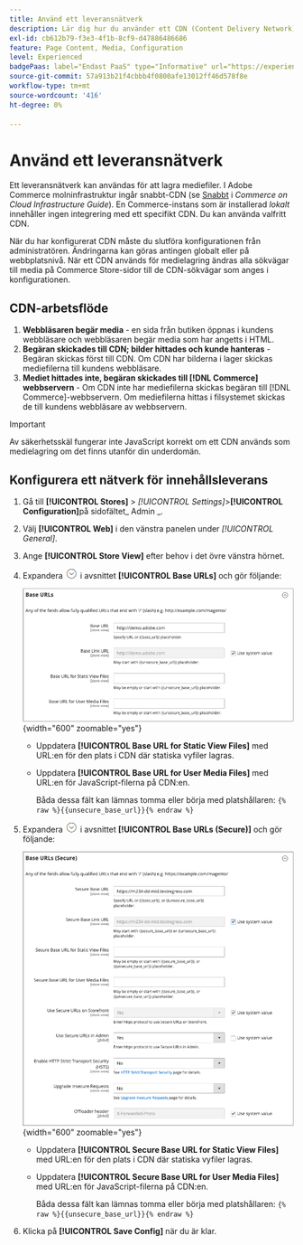 ```yaml
---
title: Använd ett leveransnätverk
description: Lär dig hur du använder ett CDN (Content Delivery Network) för att lagra mediefiler.
exl-id: cb612b79-f3e3-4f1b-8cf9-d47886486686
feature: Page Content, Media, Configuration
level: Experienced
badgePaas: label="Endast PaaS" type="Informative" url="https://experienceleague.adobe.com/sv/docs/commerce/user-guides/product-solutions" tooltip="Gäller endast Adobe Commerce i molnprojekt (Adobe-hanterad PaaS-infrastruktur) och lokala projekt."
source-git-commit: 57a913b21f4cbbb4f0800afe13012ff46d578f8e
workflow-type: tm+mt
source-wordcount: '416'
ht-degree: 0%

---
```


# Använd ett leveransnätverk

Ett leveransnätverk kan användas för att lagra mediefiler. I Adobe Commerce molninfrastruktur ingår snabbt-CDN (se [Snabbt](https://experienceleague.adobe.com/docs/commerce-cloud-service/user-guide/cdn/fastly.html?lang=sv-SE) i _Commerce on Cloud Infrastructure Guide_). En Commerce-instans som är installerad _lokalt_ innehåller ingen integrering med ett specifikt CDN. Du kan använda valfritt CDN.

När du har konfigurerat CDN måste du slutföra konfigurationen från administratören. Ändringarna kan göras antingen globalt eller på webbplatsnivå. När ett CDN används för medielagring ändras alla sökvägar till media på Commerce Store-sidor till de CDN-sökvägar som anges i konfigurationen.

## CDN-arbetsflöde

1. **Webbläsaren begär media** - en sida från butiken öppnas i kundens webbläsare och webbläsaren begär media som har angetts i HTML.
1. **Begäran skickades till CDN; bilder hittades och kunde hanteras** - Begäran skickas först till CDN. Om CDN har bilderna i lager skickas mediefilerna till kundens webbläsare.
1. **Mediet hittades inte, begäran skickades till [!DNL Commerce] webbservern** - Om CDN inte har mediefilerna skickas begäran till [!DNL Commerce]-webbservern. Om mediefilerna hittas i filsystemet skickas de till kundens webbläsare av webbservern.

>[!IMPORTANT]
>
>Av säkerhetsskäl fungerar inte JavaScript korrekt om ett CDN används som medielagring om det finns utanför din underdomän.

## Konfigurera ett nätverk för innehållsleverans

1. Gå till **[!UICONTROL Stores]** > _[!UICONTROL Settings]_>**[!UICONTROL Configuration]**&#x200B;på sidofältet_ Admin _.

1. Välj **[!UICONTROL Web]** i den vänstra panelen under _[!UICONTROL General]_.

1. Ange **[!UICONTROL Store View]** efter behov i det övre vänstra hörnet.

1. Expandera ![Expansionsväljaren](../assets/icon-display-expand.png) i avsnittet **[!UICONTROL Base URLs]** och gör följande:

   ![Allmän konfiguration - webbbas-URL:er](./assets/web-base-urls.png){width="600" zoomable="yes"}

   - Uppdatera **[!UICONTROL Base URL for Static View Files]** med URL:en för den plats i CDN där statiska vyfiler lagras.

   - Uppdatera **[!UICONTROL Base URL for User Media Files]** med URL:en för JavaScript-filerna på CDN:en.

     Båda dessa fält kan lämnas tomma eller börja med platshållaren: `{% raw %}{{unsecure_base_url}}{% endraw %}`

1. Expandera ![Expansionsväljaren](../assets/icon-display-expand.png) i avsnittet **[!UICONTROL Base URLs (Secure)]** och gör följande:

   ![Allmän konfiguration - webbbas-URL:er (säkra)](./assets/web-base-urls-secure.png){width="600" zoomable="yes"}

   - Uppdatera **[!UICONTROL Secure Base URL for Static View Files]** med URL:en för den plats i CDN där statiska vyfiler lagras.

   - Uppdatera **[!UICONTROL Secure Base URL for User Media Files]** med URL:en för JavaScript-filerna på CDN:en.

     Båda dessa fält kan lämnas tomma eller börja med platshållaren: `{% raw %}{{unsecure_base_url}}{% endraw %}`

1. Klicka på **[!UICONTROL Save Config]** när du är klar.
